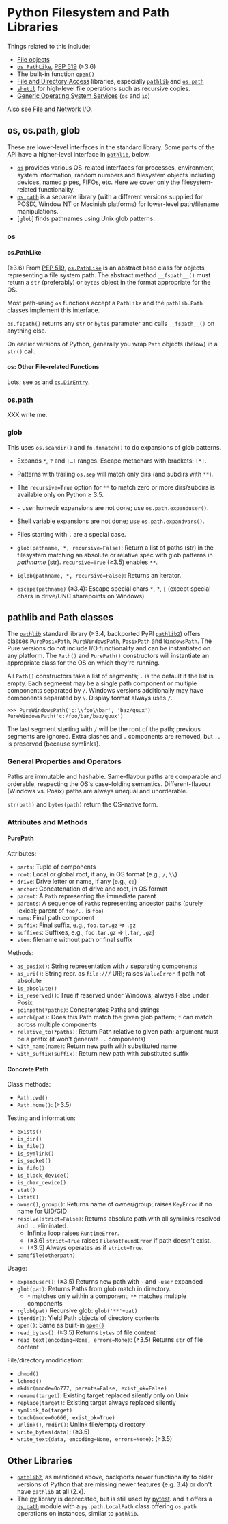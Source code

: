 Python Filesystem and Path Libraries
====================================

Things related to this include:
* [File objects]
* [`os.PathLike`], [PEP 519] \(≥3.6)
* The built-in function [`open()`]
* [File and Directory Access][stdlib-filedir] libraries,
  especially [`pathlib`] and [`os.path`]
* [`shutil`] for high-level file operations such as recursive copies.
* [Generic Operating System Services][stdlib-genos] (`os` and `io`)


Also see [File and Network I/O](io.md).


os, os.path, glob
-----------------

These are lower-level interfaces in the standard library. Some parts
of the API have a higher-level interface in [`pathlib`], below.

* [`os`] provides various OS-related interfaces for processes,
  environment, system information, random numbers and filesystem
  objects including devices, named pipes, FIFOs, etc. Here we cover
  only the filesystem-related functionality.
* [`os.path`] is a separate library (with a different versions
  supplied for POSIX, Window NT or Macinish platforms) for lower-level
  path/filename manipulations.
* [`glob`] finds pathnames using Unix glob patterns.

### os

#### os.PathLike

(≥3.6) From [PEP 519], [`os.PathLike`] is an abstract base class for
objects representing a file system path. The abstract method
`__fspath__()` must return a `str` (preferably) or `bytes` object in
the format appropriate for the OS.

Most path-using `os` functions accept a `PathLike` and the
`pathlib.Path` classes implement this interface.

`os.fspath()` returns any `str` or `bytes` parameter and calls
`__fspath__()` on anything else.

On earlier versions of Python, generally you wrap `Path` objects
(below) in a `str()` call.

#### os: Other File-related Functions

Lots; see [`os`] and [`os.DirEntry`].

### os.path

XXX write me.

### glob

This uses `os.scandir()` and `fn.fnmatch()` to do expansions of glob
patterns.
- Expands `*`, `?` and `[…]` ranges. Escape metachars with brackets: `[*]`.
- Patterns with trailing `os.sep` will match only dirs (and subdirs with `**`).
- The `recursive=True` option for `**` to match zero or more
  dirs/subdirs is available only on Python ≥ 3.5.
- `~` user homedir expansions are not done; use `os.path.expanduser()`.
- Shell variable expansions are not done; use `os.path.expandvars()`.
- Files starting with `.` are a special case.

- `glob(pathname, *, recursive=False)`: Return a list of paths (str)
  in the filesystem matching an absolute or relative spec with glob
  patterns in _pathname_ (str). `recursive=True` (≥3.5) enables `**`.
- `iglob(pathname, *, recursive=False)`: Returns an iterator.
- `escape(pathname)` (≥3.4): Escape special chars `*`, `?`, `[`
  (except special chars in drive/UNC sharepoints on Windows).


pathlib and Path classes
------------------------

The [`pathlib`] standard library (≥3.4, backported PyPI
[`pathlib2`]) offers classes `PurePosixPath`, `PureWindowsPath`,
`PosixPath` and `WindowsPath`. The Pure versions do not include I/O
functionality and can be instantiated on any platform. The `Path()`
and `PurePath()` constructors will instantiate an appropriate class
for the OS on which they're running.

All `Path()` constructors take a list of segments; `.` is the default
if the list is empty. Each segmeent may be a single path component or
multiple components separated by `/`. Windows versions additionally
may have components separated by `\`. Display format always uses `/`.

    >>> PureWindowsPath('c:\\foo\\bar', 'baz/quux')
    PureWindowsPath('c:/foo/bar/baz/quux')

The last segment starting with `/` will be the root of the path;
previous segments are ignored. Extra slashes and `.` components are
removed, but `..` is preserved (because symlinks).

### General Properties and Operators

Paths are immutable and hashable. Same-flavour paths are comparable
and orderable, respecting the OS's case-folding semantics. Different-flavour
(Windows vs. Posix) paths are always unequal and unorderable.

`str(path)` and `bytes(path)` return the OS-native form.

### Attributes and Methods

#### PurePath

Attributes:
* `parts`: Tuple of components
* `root`: Local or global root, if any, in OS format (e.g., `/`, `\\`)
* `drive`: Drive letter or name, if any (e.g., `c:`)
* `anchor`: Concatenation of drive and root, in OS format
* `parent`: A `Path` representing the immediate parent
* `parents`: A sequence of `Path`s representing ancestor paths (purely
   lexical; parent of `foo/..` is `foo`)
* `name`: Final path component
* `suffix`: Final suffix, e.g., `foo.tar.gz` ⇒ `.gz`
* `suffixes`: Suffixes, e.g., `foo.tar.gz` ⇒ [`.tar`, `.gz`]
* `stem`: filename without path or final suffix

Methods:
* `as_posix()`: String representation with `/` separating components
* `as_uri()`: String repr. as `file:///` URI;
  raises `ValueError` if path not absolute
* `is_absolute()`
* `is_reserved()`: True if reserved under Windows; always False under Posix
* `joinpath(*paths)`: Concatenates Paths and strings
* `match(pat)`: Does this Path match the given glob pattern; `*` can match
  across multiple components
* `relative_to(*paths)`: Return Path relative to given path; argument
   must be a prefix (it won't generate `..` components)
* `with_name(name)`: Return new path with substituted name
* `with_suffix(suffix)`: Return new path with substituted suffix

#### Concrete Path

Class methods:
* `Path.cwd()`
* `Path.home()`: (≥3.5)

Testing and information:
* `exists()`
* `is_dir()`
* `is_file()`
* `is_symlink()`
* `is_socket()`
* `is_fifo()`
* `is_block_device()`
* `is_char_device()`
* `stat()`
* `lstat()`
* `owner()`, `group()`: Returns name of owner/group;
   raises `KeyError` if no name for UID/GID
* `resolve(strict=False)`:
  Returns absolute path with all symlinks resolved and `..` eliminated.
  - Infinite loop raises `RuntimeError`.
  - (≥3.6) `strict=True` raises `FileNotFoundError` if path doesn't exist.
  - (≤3.5) Always operates as if `strict=True`.
* `samefile(otherpath)`

Usage:
* `expanduser()`: (≥3.5) Returns new path with `~` and `~user` expanded
* `glob(pat)`: Returns Paths from glob match in directory.
  - `*` matches only within a component; `**` matches multiple components
* `rglob(pat)` Recursive glob: `glob('**'+pat)`
* `iterdir()`: Yield Path objects of directory contents
* `open()`: Same as built-in [`open()`]
* `read_bytes()`: (≥3.5) Returns `bytes` of file content
* `read_text(encoding=None, errors=None)`: (≥3.5) Returns `str` of file content

File/directory modification:
* `chmod()`
* `lchmod()`
* `mkdir(mnode=0o777, parents=False, exist_ok=False)`
* `rename(target)`: Existing target replaced silently only on Unix
* `replace(target)`: Existing target always replaced silently
* `symlink_to(target)`
* `touch(mode=0o666, exist_ok=True)`
* `unlink()`, `rmdir()`: Unlink file/empty directory
* `write_bytes(data)`: (≥3.5)
* `write_text(data, encoding=None, errors=None)`: (≥3.5)


Other Libraries
---------------

- [`pathlib2`], as mentioned above, backports newer functionality to
  older versions of Python that are missing newer features (e.g. 3.4)
  or don't have `pathlib` at all (2.x).
- The [py] library is deprecated, but is still used by
  [pytest](test/pytest.md). and it offers a [`py.path`] module with a
  `py.path.LocalPath` class offering `os.path` operations on
  instances, similar to `pathlib`.



<!-------------------------------------------------------------------->
[PEP 519]: https://www.python.org/dev/peps/pep-0519
[`open()`]: https://docs.python.org/3/library/functions.html#open
[`os.DirEntry`]: https://docs.python.org/3/library/os.html?highlight=direntry#os.DirEntry
[`os.PathLike`]: https://docs.python.org/3/library/os.html#os.PathLike
[`os.path`]: https://docs.python.org/3/library/os.path.html
[`os`]: https://docs.python.org/3/library/os.html
[`pathlib2`]: https://github.com/mcmtroffaes/pathlib2
[`pathlib`]: https://docs.python.org/3/library/pathlib.html
[`py.path`]: https://py.readthedocs.io/en/latest/path.html
[`shutil`]: https://docs.python.org/3/library/shutil.html
[file objects]: https://docs.python.org/3/glossary.html#term-file-object
[py]: https://py.readthedocs.io/
[stdlib-filedir]: https://docs.python.org/3/library/filesys.html
[stdlib-genos]: https://docs.python.org/3/library/allos.html
